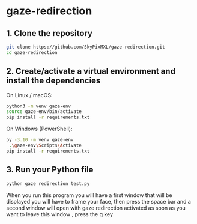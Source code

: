 # gaze-redirection
## 1. Clone the repository
```bash
git clone https://github.com/SkyPixMXL/gaze-redirection.git
cd gaze-redirection
```
## 2. Create/activate a virtual environment and install the dependencies
On Linux / macOS:
```bash
python3 -m venv gaze-env
source gaze-env/bin/activate
pip install -r requirements.txt
```
On Windows (PowerShell):
```bash
py -3.10 -m venv gaze-env
 .\gaze-env\Scripts\Activate
pip install -r requirements.txt
```

## 3. Run your Python file
```bash
python gaze redirection test.py
```
When you run this program you will have a first window that will be displayed you will have to frame your face, then press the space bar and a second window will open with gaze redirection activated as soon as you want to leave this window , press the q key
